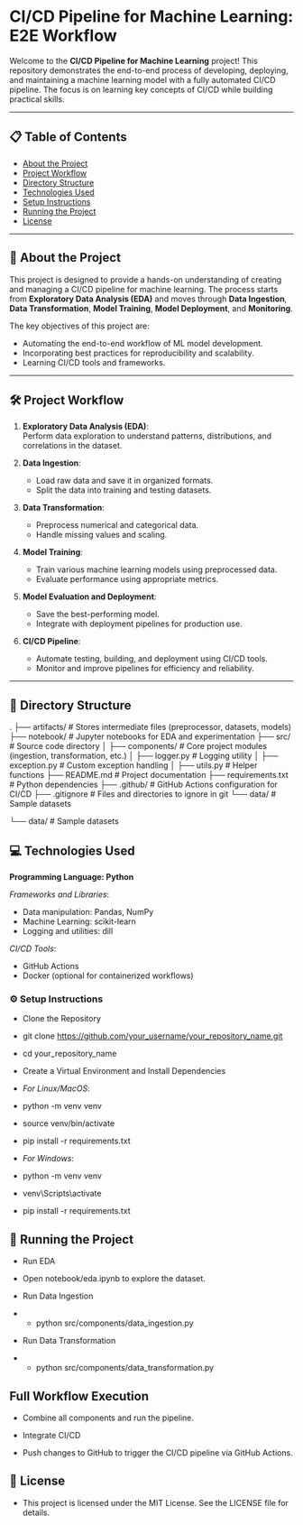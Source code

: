 # CI/CD Pipeline for Machine Learning: E2E Workflow

Welcome to the **CI/CD Pipeline for Machine Learning** project! This repository demonstrates the end-to-end process of developing, deploying, and maintaining a machine learning model with a fully automated CI/CD pipeline. The focus is on learning key concepts of CI/CD while building practical skills.

---

## 📋 Table of Contents

- [About the Project](#about-the-project)
- [Project Workflow](#project-workflow)
- [Directory Structure](#directory-structure)
- [Technologies Used](#technologies-used)
- [Setup Instructions](#setup-instructions)
- [Running the Project](#running-the-project)
- [License](#license)

---

## 📖 About the Project

This project is designed to provide a hands-on understanding of creating and managing a CI/CD pipeline for machine learning. The process starts from **Exploratory Data Analysis (EDA)** and moves through **Data Ingestion**, **Data Transformation**, **Model Training**, **Model Deployment**, and **Monitoring**.

The key objectives of this project are:

- Automating the end-to-end workflow of ML model development.
- Incorporating best practices for reproducibility and scalability.
- Learning CI/CD tools and frameworks.

---

## 🛠️ Project Workflow

1. **Exploratory Data Analysis (EDA)**:  
   Perform data exploration to understand patterns, distributions, and correlations in the dataset.

2. **Data Ingestion**:

   - Load raw data and save it in organized formats.
   - Split the data into training and testing datasets.

3. **Data Transformation**:

   - Preprocess numerical and categorical data.
   - Handle missing values and scaling.

4. **Model Training**:

   - Train various machine learning models using preprocessed data.
   - Evaluate performance using appropriate metrics.

5. **Model Evaluation and Deployment**:

   - Save the best-performing model.
   - Integrate with deployment pipelines for production use.

6. **CI/CD Pipeline**:
   - Automate testing, building, and deployment using CI/CD tools.
   - Monitor and improve pipelines for efficiency and reliability.

---

## 📂 Directory Structure

.
├── artifacts/             # Stores intermediate files (preprocessor, datasets, models)
├── notebook/              # Jupyter notebooks for EDA and experimentation
├── src/                   # Source code directory
│   ├── components/        # Core project modules (ingestion, transformation, etc.)
│   ├── logger.py          # Logging utility
│   ├── exception.py       # Custom exception handling
│   ├── utils.py           # Helper functions
├── README.md              # Project documentation
├── requirements.txt       # Python dependencies
├── .github/               # GitHub Actions configuration for CI/CD
├── .gitignore             # Files and directories to ignore in git
└── data/                  # Sample datasets

└── data/ # Sample datasets

## 💻 Technologies Used

**Programming Language: Python**

_Frameworks and Libraries_:

- Data manipulation: Pandas, NumPy
- Machine Learning: scikit-learn
- Logging and utilities: dill

_CI/CD Tools_:

- GitHub Actions
- Docker (optional for containerized workflows)

### ⚙️ Setup Instructions

- Clone the Repository

- git clone https://github.com/your_username/your_repository_name.git

- cd your_repository_name

- Create a Virtual Environment and Install Dependencies

- _For Linux/MacOS_:

- python -m venv venv

- source venv/bin/activate

- pip install -r requirements.txt

- _For Windows_:

- python -m venv venv

- venv\\Scripts\\activate

- pip install -r requirements.txt

## 🚀 Running the Project

- Run EDA

- Open notebook/eda.ipynb to explore the dataset.

- Run Data Ingestion

- - python src/components/data_ingestion.py

- Run Data Transformation

- - python src/components/data_transformation.py

## Full Workflow Execution

- Combine all components and run the pipeline.

- Integrate CI/CD

- Push changes to GitHub to trigger the CI/CD pipeline via GitHub Actions.

## 📜 License

- This project is licensed under the MIT License. See the LICENSE file for
  details.

```


```

